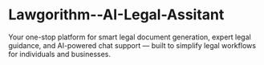 # Lawgorithm--AI-Legal-Assitant
Your one-stop platform for smart legal document generation, expert legal guidance, and AI-powered chat support — built to simplify legal workflows for individuals and businesses.
